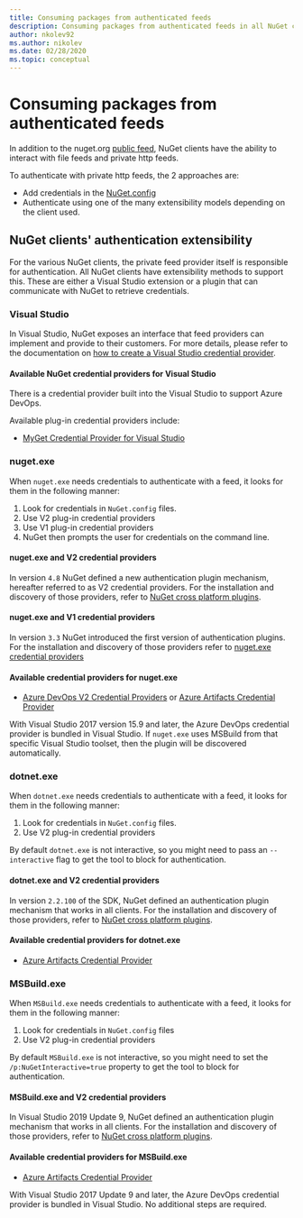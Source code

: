```yaml
---
title: Consuming packages from authenticated feeds
description: Consuming packages from authenticated feeds in all NuGet client scenarios
author: nkolev92
ms.author: nikolev
ms.date: 02/28/2020
ms.topic: conceptual
---
```


# Consuming packages from authenticated feeds

In addition to the nuget.org [public feed](https://api.nuget.org/v3/index.json), NuGet clients have the ability to interact with file feeds and private http feeds.


To authenticate with private http feeds, the 2 approaches are:

* Add credentials in the [NuGet.config](../reference/nuget-config-file.md#packagesourcecredentials)
* Authenticate using one of the many extensibility models depending on the client used.

## NuGet clients' authentication extensibility

For the various NuGet clients, the private feed provider itself is responsible for authentication.
All NuGet clients have extensibility methods to support this. These are either a Visual Studio extension or a plugin that can communicate with NuGet to retrieve credentials.

### Visual Studio

In Visual Studio, NuGet exposes an interface that feed providers can implement and provide to their customers. For more details, please refer to the documentation on [how to create a Visual Studio credential provider](../reference/extensibility/NuGet-Credential-Providers-for-Visual-Studio.md).

#### Available NuGet credential providers for Visual Studio

There is a credential provider built into the Visual Studio to support Azure DevOps.

Available plug-in credential providers include:

* [MyGet Credential Provider for Visual Studio](http://docs.myget.org/docs/reference/credential-provider-for-visual-studio)

### nuget.exe

When `nuget.exe` needs credentials to authenticate with a feed, it looks for them in the following manner:

1. Look for credentials in `NuGet.config` files.
1. Use V2 plug-in credential providers
1. Use V1 plug-in credential providers
1. NuGet then prompts the user for credentials on the command line.

#### nuget.exe and V2 credential providers

In version `4.8` NuGet defined a new authentication plugin mechanism, hereafter referred to as V2 credential providers.
For the installation and discovery of those providers, refer to [NuGet cross platform plugins](../reference/extensibility/NuGet-Cross-Platform-Plugins.md#plugin-installation-and-discovery).

#### nuget.exe and V1 credential providers

In version `3.3` NuGet introduced the first version of authentication plugins.
For the installation and discovery of those providers refer to [nuget.exe credential providers](../reference/extensibility/nuget-exe-Credential-Providers.md#nugetexe-credential-provider-discovery)

#### Available credential providers for nuget.exe

* [Azure DevOps V2 Credential Providers](/azure/devops/artifacts/nuget/nuget-exe?view=azure-devops#add-a-feed-to-nuget-482-or-later) or [Azure Artifacts Credential Provider](https://github.com/microsoft/artifacts-credprovider)

With Visual Studio 2017 version 15.9 and later, the Azure DevOps credential provider is bundled in Visual Studio.
If `nuget.exe` uses MSBuild from that specific Visual Studio toolset, then the plugin will be discovered automatically.

### dotnet.exe

When `dotnet.exe` needs credentials to authenticate with a feed, it looks for them in the following manner:

1. Look for credentials in `NuGet.config` files.
1. Use V2 plug-in credential providers

By default `dotnet.exe` is not interactive, so you might need to pass an `--interactive` flag to get the tool to block for authentication.

#### dotnet.exe and V2 credential providers

In version `2.2.100` of the SDK, NuGet defined an authentication plugin mechanism that works in all clients.
For the installation and discovery of those providers, refer to [NuGet cross platform plugins](../reference/extensibility/NuGet-Cross-Platform-Plugins.md#plugin-installation-and-discovery).

#### Available credential providers for dotnet.exe

* [Azure Artifacts Credential Provider](https://github.com/microsoft/artifacts-credprovider)

### MSBuild.exe

When `MSBuild.exe` needs credentials to authenticate with a feed, it looks for them in the following manner:

1. Look for credentials in `NuGet.config` files
1. Use V2 plug-in credential providers

By default `MSBuild.exe` is not interactive, so you might need to set the `/p:NuGetInteractive=true` property to get the tool to block for authentication.

#### MSBuild.exe and V2 credential providers

In Visual Studio 2019 Update 9, NuGet defined an authentication plugin mechanism that works in all clients.
For the installation and discovery of those providers, refer to [NuGet cross platform plugins](../reference/extensibility/NuGet-Cross-Platform-Plugins.md#plugin-installation-and-discovery).

#### Available credential providers for MSBuild.exe

* [Azure Artifacts Credential Provider](https://github.com/microsoft/artifacts-credprovider)

With Visual Studio 2017 Update 9 and later, the Azure DevOps credential provider is bundled in Visual Studio. No additional steps are required.
